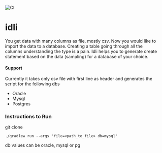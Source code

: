 ![CI](https://github.com/mshanu/idli/workflows/CI/badge.svg)

# idli
You get data with many columns as file, mostly csv. Now you would like to import the data to a database. Creating a table going through all the columns understanding the type is a pain. 
Idli helps you to generate create statement based on the data (sampling) for a database of your choice.

 
#### Support
Currently it takes only csv file with first line as header and generates the script for the following dbs
* Oracle
* Mysql
* Postgres

### Instructions to Run

git clone

`./gradlew run --args "file=<path_to_file> db=mysql"`

db values can be oracle, mysql or pg
